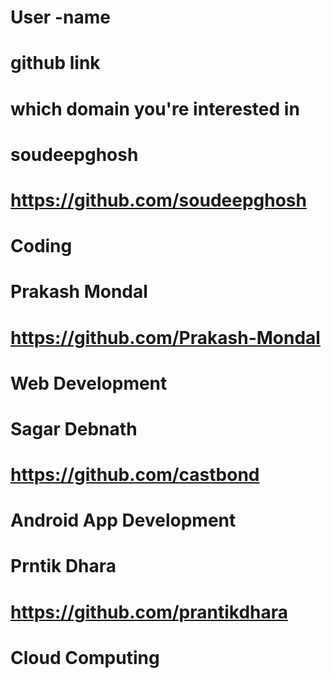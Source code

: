 # User -name 
# github link
# which domain you're interested in 
# soudeepghosh
# https://github.com/soudeepghosh
# Coding
# Prakash Mondal
# https://github.com/Prakash-Mondal
# Web Development
# Sagar Debnath
# https://github.com/castbond
# Android App Development



# Prntik Dhara
# https://github.com/prantikdhara
# Cloud Computing
